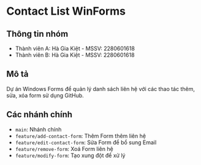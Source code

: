 # Contact List WinForms

## Thông tin nhóm
- Thành viên A: Hà Gia Kiệt - MSSV: 2280601618
- Thành viên B: Hà Gia Kiệt - MSSV: 2280601618

## Mô tả
Dự án Windows Forms để quản lý danh sách liên hệ với các thao tác thêm, sửa, xóa form sử dụng GitHub.

## Các nhánh chính
- `main`: Nhánh chính
- `feature/add-contact-form`: Thêm Form thêm liên hệ
- `feature/edit-contact-form`: Sửa Form để bổ sung Email
- `feature/remove-form`: Xoá Form liên hệ
- `feature/modify-form`: Tạo xung đột để xử lý
